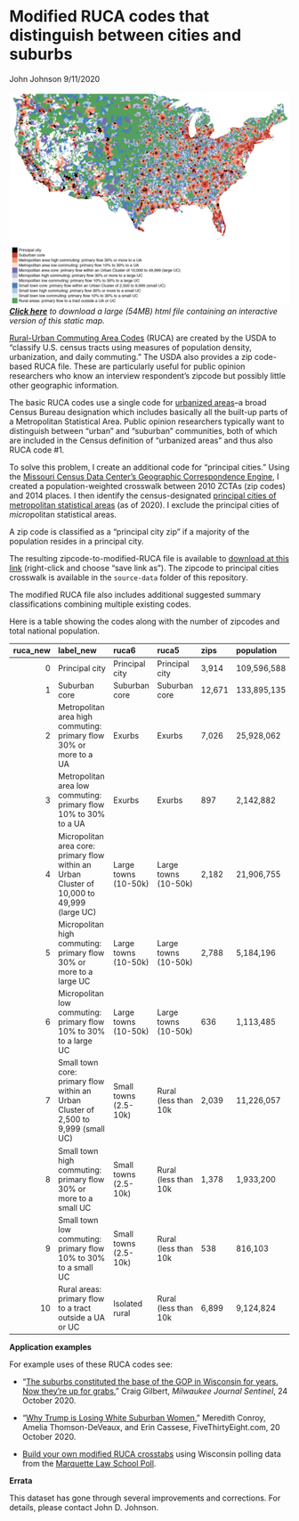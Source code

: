 Modified RUCA codes that distinguish between cities and suburbs
================
John Johnson
9/11/2020

![](National_Static_RUCA_map.png) *[**Click
here**](https://www.dropbox.com/s/yg1l54nbkcbj3mg/National_Interactive_RUCA_map.html?dl=1)
to download a large (54MB) html file containing an interactive version
of this static map.*

[Rural-Urban Commuting Area
Codes](https://www.ers.usda.gov/data-products/rural-urban-commuting-area-codes/)
(RUCA) are created by the USDA to “classify U.S. census tracts using
measures of population density, urbanization, and daily commuting.” The
USDA also provides a zip code-based RUCA file. These are particularly
useful for public opinion researchers who know an interview respondent’s
zipcode but possibly little other geographic information.

The basic RUCA codes use a single code for [urbanized
areas](https://www.census.gov/programs-surveys/geography/about/faq/2010-urban-area-faq.html)–a
broad Census Bureau designation which includes basically all the
built-up parts of a Metropolitan Statistical Area. Public opinion
researchers typically want to distinguish between “urban” and “suburban”
communities, both of which are included in the Census definition of
“urbanized areas” and thus also RUCA code \#1.

To solve this problem, I create an additional code for “principal
cities.” Using the [Missouri Census Data Center’s Geographic
Correspondence
Engine](http://mcdc.missouri.edu/applications/geocorr2014.html), I
created a population-weighted crosswalk between 2010 ZCTAs (zip codes)
and 2014 places. I then identify the census-designated [principal cities
of metropolitan statistical
areas](https://www.census.gov/geographies/reference-files/time-series/demo/metro-micro/delineation-files.html)
(as of 2020). I exclude the principal cities of *micro*politan
statistical areas.

A zip code is classified as a “principal city zip” if a majority of the
population resides in a principal city.

The resulting zipcode-to-modified-RUCA file is available to [download at
this
link](https://github.com/jdjohn215/modified-RUCA-codes/raw/master/Modified_RUCA_Zip_Codes_2010.csv)
(right-click and choose “save link as”). The zipcode to principal cities
crosswalk is available in the `source-data` folder of this repository.

The modified RUCA file also includes additional suggested summary
classifications combining multiple existing codes.

Here is a table showing the codes along with the number of zipcodes and
total national
population.

| ruca\_new | label\_new                                                                                  | ruca6                 | ruca5                | zips   | population  |
| --------: | :------------------------------------------------------------------------------------------ | :-------------------- | :------------------- | :----- | :---------- |
|         0 | Principal city                                                                              | Principal city        | Principal city       | 3,914  | 109,596,588 |
|         1 | Suburban core                                                                               | Suburban core         | Suburban core        | 12,671 | 133,895,135 |
|         2 | Metropolitan area high commuting: primary flow 30% or more to a UA                          | Exurbs                | Exurbs               | 7,026  | 25,928,062  |
|         3 | Metropolitan area low commuting: primary flow 10% to 30% to a UA                            | Exurbs                | Exurbs               | 897    | 2,142,882   |
|         4 | Micropolitan area core: primary flow within an Urban Cluster of 10,000 to 49,999 (large UC) | Large towns (10-50k)  | Large towns (10-50k) | 2,182  | 21,906,755  |
|         5 | Micropolitan high commuting: primary flow 30% or more to a large UC                         | Large towns (10-50k)  | Large towns (10-50k) | 2,788  | 5,184,196   |
|         6 | Micropolitan low commuting: primary flow 10% to 30% to a large UC                           | Large towns (10-50k)  | Large towns (10-50k) | 636    | 1,113,485   |
|         7 | Small town core: primary flow within an Urban Cluster of 2,500 to 9,999 (small UC)          | Small towns (2.5-10k) | Rural (less than 10k | 2,039  | 11,226,057  |
|         8 | Small town high commuting: primary flow 30% or more to a small UC                           | Small towns (2.5-10k) | Rural (less than 10k | 1,378  | 1,933,200   |
|         9 | Small town low commuting: primary flow 10% to 30% to a small UC                             | Small towns (2.5-10k) | Rural (less than 10k | 538    | 816,103     |
|        10 | Rural areas: primary flow to a tract outside a UA or UC                                     | Isolated rural        | Rural (less than 10k | 6,899  | 9,124,824   |

**Application examples**

For example uses of these RUCA codes see:

  - “[The suburbs constituted the base of the GOP in Wisconsin for
    years. Now they’re up for
    grabs](https://www.jsonline.com/story/news/politics/analysis/2020/10/24/election-2020-wisconsin-suburbs-up-grabs/3740548001/?utm_campaign=snd-autopilot),”
    Craig Gilbert, *Milwaukee Journal Sentinel*, 24 October 2020.

  - “[Why Trump is Losing White Suburban
    Women](https://fivethirtyeight.com/features/why-trump-is-losing-white-suburban-women/),”
    Meredith Conroy, Amelia Thomson-DeVeaux, and Erin Cassese,
    FiveThirtyEight.com, 20 October 2020.

  - [Build your own modified RUCA
    crosstabs](https://lubarcenter.shinyapps.io/MLSPCrosstabs/) using
    Wisconsin polling data from the [Marquette Law School
    Poll](https://law.marquette.edu/poll/).

**Errata**

This dataset has gone through several improvements and corrections. For
details, please contact John D. Johnson.
